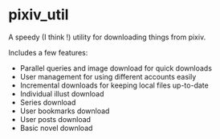 # pixiv_util

A speedy (I think !) utility for downloading things from pixiv.

Includes a few features:
- Parallel queries and image download for quick downloads
- User management for using different accounts easily
- Incremental downloads for keeping local files up-to-date
- Individual illust download
- Series download
- User bookmarks download
- User posts download
- Basic novel download
